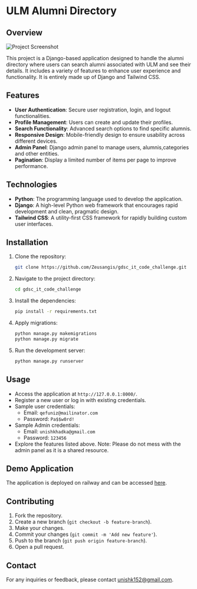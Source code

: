# ULM Alumni Directory

## Overview

![Project Screenshot](https://utfs.io/f/UwrgskiXFxlexB1uUk0ZCoYILrtFR6MyfNJx4bmw0EeB71sq)

This project is a Django-based application designed to handle the alumni directory where users can search alumni associated with ULM and see their details. It includes a variety of features to enhance user experience and functionality. It is entirely made up of Django and Tailwind CSS.

## Features

- **User Authentication**: Secure user registration, login, and logout functionalities.
- **Profile Management**: Users can create and update their profiles.
- **Search Functionality**: Advanced search options to find specific alumnis.
- **Responsive Design**: Mobile-friendly design to ensure usability across different devices.
- **Admin Panel**: Django admin panel to manage users, alumnis,categories and other entities.
- **Pagination**: Display a limited number of items per page to improve performance.

## Technologies

- **Python**: The programming language used to develop the application.
- **Django**: A high-level Python web framework that encourages rapid development and clean, pragmatic design.
- **Tailwind CSS**: A utility-first CSS framework for rapidly building custom user interfaces.

## Installation

1. Clone the repository:
   ```bash
   git clone https://github.com/Zeusangis/gdsc_it_code_challenge.git
   ```
2. Navigate to the project directory:
   ```bash
   cd gdsc_it_code_challenge
   ```
3. Install the dependencies:
   ```bash
   pip install -r requirements.txt
   ```
4. Apply migrations:
   ```bash
   python manage.py makemigrations
   python manage.py migrate
   ```
5. Run the development server:
   ```bash
   python manage.py runserver
   ```

## Usage

- Access the application at `http://127.0.0.1:8000/`.
- Register a new user or log in with existing credentials.
- Sample user credentials:
  - Email: `qefuniz@mailinator.com`
  - Password: `Pa$$w0rd!`
- Sample Admin credentials:
  - Email: `unishkhadka@gmail.com`
  - Password: `123456`
- Explore the features listed above.
  Note: Please do not mess with the admin panel as it is a shared resource.

## Demo Application

The application is deployed on railway and can be accessed [here](https://ulm.up.railway.app/).

## Contributing

1. Fork the repository.
2. Create a new branch (`git checkout -b feature-branch`).
3. Make your changes.
4. Commit your changes (`git commit -m 'Add new feature'`).
5. Push to the branch (`git push origin feature-branch`).
6. Open a pull request.

## Contact

For any inquiries or feedback, please contact unishk152@gmail.com.
